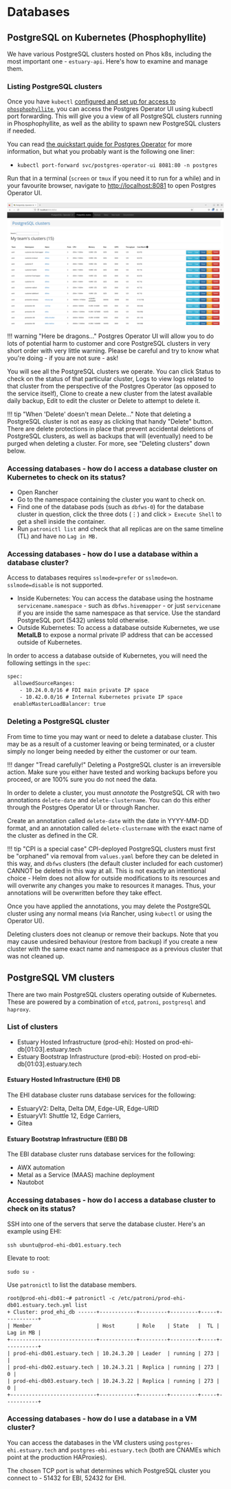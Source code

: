 # Databases

## PostgreSQL on Kubernetes (Phosphophyllite)
We have various PostgreSQL clusters hosted on Phos k8s, including the most important one - `estuary-api`. Here's how to examine and manage them.

### Listing PostgreSQL clusters
Once you have `kubectl` [configured and set up for access to `phosphophyllite`](http://localhost:8000/admin/kubernetes/#getting-kubectl-access), you can access the Postgres Operator UI using kubectl port forwarding. This will give you a view of all PostgreSQL clusters running in Phosphophyllite, as well as the ability to spawn new PostgreSQL clusters if needed.

You can read [the quickstart guide for Postgres Operator](https://github.com/zalando/postgres-operator/blob/master/docs/quickstart.md#deploy-the-operator-ui) for more information, but what you probably want is the following one liner:

* `kubectl port-forward svc/postgres-operator-ui 8081:80 -n postgres`

Run that in a terminal (`screen` or `tmux` if you need it to run for a while) and in your favourite browser, navigate to [http://localhost:8081](http://localhost:8081) to open Postgres Operator UI.

![A series of PostgreSQL clusters, displayed in the PostgreSQL Operator UI](screen01.png)

!!! warning "Here be dragons..."
    Postgres Operator UI will allow you to do lots of potential harm to customer and core PostgreSQL clusters in very short order with very little warning. Please be careful and try to know what you're doing - if you are not sure - ask!

You will see all the PostgreSQL clusters we operate. You can click Status to check on the status of that particular cluster, Logs to view logs related to that cluster from the perspective of the Postgres Operator (as opposed to the service itself), Clone to create a new cluster from the latest available daily backup, Edit to edit the cluster or Delete to attempt to delete it.

!!! tip "When 'Delete' doesn't mean Delete..."
    Note that deleting a PostgreSQL cluster is not as easy as clicking that handy "Delete" button. There are delete protections in place that prevent accidental deletions of PostgreSQL clusters, as well as backups that will (eventually) need to be purged when deleting a cluster. For more, see "Deleting clusters" down below.

### Accessing databases - how do I access a database cluster on Kubernetes to check on its status?

* Open Rancher
* Go to the namespace containing the cluster you want to check on.
* Find one of the database pods (such as `dbfws-0`) for the database cluster in question, click the three dots (⋮) and click `> Execute Shell` to get a shell inside the container.
* Run `patronictl list` and check that all replicas are on the same timeline (TL) and have no `Lag in MB.`

### Accessing databases - how do I use a database within a database cluster?
Access to databases requires `sslmode=prefer` or `sslmode=on`. `sslmode=disable` is not supported.

* Inside Kubernetes: You can access the database using the hostname `servicename.namespace` - such as `dbfws.hivemapper` - or just `servicename` if you are inside the same namespace as that service. Use the standard PostgreSQL port (5432) unless told otherwise.
* Outside Kubernetes: To access a database outside Kubernetes, we use **MetalLB** to expose a normal private IP address that can be accessed outside of Kubernetes.

In order to access a database outside of Kubernetes, you will need the following settings in the `spec`:
```
spec:
  allowedSourceRanges:
    - 10.24.0.0/16 # FDI main private IP space
    - 10.42.0.0/16 # Internal Kubernetes private IP space
  enableMasterLoadBalancer: true
```

### Deleting a PostgreSQL cluster
From time to time you may want or need to delete a database cluster. This may be as a result of a customer leaving or being terminated, or a cluster simply no longer being needed by either the customer or our team.

!!! danger "Tread carefully!"
    Deleting a PostgreSQL cluster is an irreversible action. Make sure you either have tested and working backups before you proceed, or are 100% sure you do not need the data.

In order to delete a cluster, you must *annotate* the PostgreSQL CR with two annotations `delete-date` and `delete-clustername`. You can do this either through the Postgres Operator UI or through Rancher.

Create an annotation called `delete-date` with the date in YYYY-MM-DD format, and an annotation called `delete-clustername` with the exact name of the cluster as defined in the CR.

!!! tip "CPI is a special case"
    CPI-deployed PostgreSQL clusters must first be "orphaned" via removal from `values.yaml` before they can be deleted in this way, and `dbfws` clusters (the default cluster included for each customer) CANNOT be deleted in this way at all. This is not exactly an intentional choice - Helm does not allow for outside modifications to its resources and will overwrite any changes you make to resources it manages. Thus, your annotations will be overwritten before they take effect.

Once you have applied the annotations, you may delete the PostgreSQL cluster using any normal means (via Rancher, using `kubectl` or using the Operator UI).

Deleting clusters does not cleanup or remove their backups. Note that you may cause undesired behaviour (restore from backup) if you create a new cluster with the same exact name and namespace as a previous cluster that was not cleaned up.

## PostgreSQL VM clusters
There are two main PostgreSQL clusters operating outside of Kubernetes. These are powered by a combination of `etcd`, `patroni`, `postgresql` and `haproxy`.

### List of clusters

* Estuary Hosted Infrastructure (prod-ehi): Hosted on prod-ehi-db[01:03].estuary.tech
* Estuary Bootstrap Infrastructure (prod-ebi): Hosted on prod-ebi-db[01:03].estuary.tech

#### Estuary Hosted Infrastructure (EHI) DB
The EHI database cluster runs database services for the following:

* EstuaryV2: Delta, Delta DM, Edge-UR, Edge-URID
* EstuaryV1: Shuttle 12, Edge Carriers,
* Gitea

#### Estuary Bootstrap Infrastructure (EBI) DB
The EBI database cluster runs database services for the following:

* AWX automation
* Metal as a Service (MAAS) machine deployment
* Nautobot

### Accessing databases - how do I access a database cluster to check on its status?
SSH into one of the servers that serve the database cluster. Here's an example using EHI:

`ssh ubuntu@prod-ehi-db01.estuary.tech`

Elevate to root:

`sudo su -`

Use `patronictl` to list the database members.

```
root@prod-ehi-db01:~# patronictl -c /etc/patroni/prod-ehi-db01.estuary.tech.yml list
+ Cluster: prod_ehi_db ------+------------+---------+---------+-----+-----------+
| Member                     | Host       | Role    | State   |  TL | Lag in MB |
+----------------------------+------------+---------+---------+-----+-----------+
| prod-ehi-db01.estuary.tech | 10.24.3.20 | Leader  | running | 273 |           |
| prod-ehi-db02.estuary.tech | 10.24.3.21 | Replica | running | 273 |         0 |
| prod-ehi-db03.estuary.tech | 10.24.3.22 | Replica | running | 273 |         0 |
+----------------------------+------------+---------+---------+-----+-----------+
```

### Accessing databases - how do I use a database in a VM cluster?

You can access the databases in the VM clusters using `postgres-ehi.estuary.tech` and `postgres-ebi.estuary.tech` (both are CNAMEs which point at the production HAProxies).

The chosen TCP port is what determines which PostgreSQL cluster you connect to - 51432 for EBI, 52432 for EHI.
